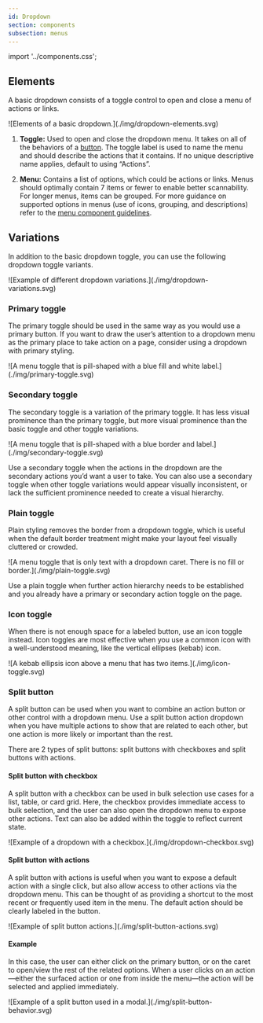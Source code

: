 ```yaml
---
id: Dropdown
section: components
subsection: menus
---
```


import '../components.css';

## Elements
A basic dropdown consists of a toggle control to open and close a menu of actions or links.

<div class="ws-docs-content-img">
![Elements of a basic dropdown.](./img/dropdown-elements.svg)
</div>

1. **Toggle:** Used to open and close the dropdown menu. It takes on all of the behaviors of a [button](/components/button). The toggle label is used to name the menu and should describe the actions that it contains. If no unique descriptive name applies, default to using “Actions”.

2. **Menu:** Contains a list of options, which could be actions or links. Menus should optimally contain 7 items or fewer to enable better scannability. For longer menus, items can be grouped. For more guidance on supported options in menus (use of icons, grouping, and descriptions) refer to the [menu component guidelines](/components/menus/menu/design-guidelines).

## Variations
In addition to the basic dropdown toggle, you can use the following dropdown toggle variants.

<div class="ws-docs-content-img">
![Example of different dropdown variations.](./img/dropdown-variations.svg)
</div>

### Primary toggle
The primary toggle should be used in the same way as you would use a primary button. If you want to draw the user’s attention to a dropdown menu as the primary place to take action on a page, consider using a dropdown with primary styling.

<div class="ws-docs-content-img">
![A menu toggle that is pill-shaped with a blue fill and white label.](./img/primary-toggle.svg)
</div>

### Secondary toggle
The secondary toggle is a variation of the primary toggle. It has less visual prominence than the primary toggle, but more visual prominence than the basic toggle and other toggle variations. 

<div class="ws-docs-content-img">
![A menu toggle that is pill-shaped with a blue border and label.](./img/secondary-toggle.svg)
</div>

Use a secondary toggle when the actions in the dropdown are the secondary actions you’d want a user to take. You can also use a secondary toggle when other toggle variations would appear visually inconsistent, or lack the sufficient prominence needed to create a visual hierarchy.

### Plain toggle
Plain styling removes the border from a dropdown toggle, which is useful when the default border treatment might make your layout feel visually cluttered or crowded. 

<div class="ws-docs-content-img">
![A menu toggle that is only text with a dropdown caret. There is no fill or border.](./img/plain-toggle.svg)
</div>

Use a plain toggle when further action hierarchy needs to be established and you already have a primary or secondary action toggle on the page.

### Icon toggle
When there is not enough space for a labeled button, use an icon toggle instead. Icon toggles are most effective when you use a common icon with a well-understood meaning, like the vertical ellipses (kebab) icon.

<div class="ws-docs-content-img">
![A kebab ellipsis icon above a menu that has two items.](./img/icon-toggle.svg)
</div>

### Split button
A split button can be used when you want to combine an action button or other control with a dropdown menu. Use a split button action dropdown when you have multiple actions to show that are related to each other, but one action is more likely or important than the rest.

There are 2 types of split buttons: split buttons with checkboxes and split buttons with actions.

#### Split button with checkbox

A split button with a checkbox can be used in bulk selection use cases for a list, table, or card grid. Here, the checkbox provides immediate access to bulk selection, and the user can also open the dropdown menu to expose other actions. Text can also be added within the toggle to reflect current state.

<div class="ws-docs-content-img">
![Example of a dropdown with a checkbox.](./img/dropdown-checkbox.svg)
</div>

#### Split button with actions

A split button with actions is useful when you want to expose a default action with a single click, but also allow access to other actions via the dropdown menu. This can be thought of as providing a shortcut to the most recent or frequently used item in the menu. The default action should be clearly labeled in the button.

<div class="ws-docs-content-img">
![Example of split button actions.](./img/split-button-actions.svg)
</div>

#### Example 

In this case, the user can either click on the primary button, or on the caret to open/view the rest of the related options. When a user clicks on an action&mdash;either the surfaced action or one from inside the menu&mdash;the action will be selected and applied immediately. 

<div class="ws-docs-content-img">
![Example of a split button used in a modal.](./img/split-button-behavior.svg)
</div>